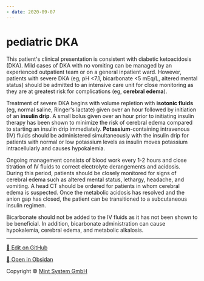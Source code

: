 ```yaml
---
- date: 2020-09-07
---
```


# pediatric DKA

<!-- DKA in pediatric management -->

This patient's clinical presentation is consistent with diabetic ketoacidosis (DKA).  Mild cases of DKA with no vomiting can be managed by an experienced outpatient team or on a general inpatient ward.  However, patients with severe DKA (eg, pH <7.1, bicarbonate <5 mEq/L, altered mental status) should be admitted to an intensive care unit for close monitoring as they are at greatest risk for complications (eg, **cerebral edema**).

Treatment of severe DKA begins with volume repletion with **isotonic fluids** (eg, normal saline, Ringer's lactate) given over an hour followed by initiation of an **insulin drip**.  A small bolus given over an hour prior to initiating insulin therapy has been shown to minimize the risk of cerebral edema compared to starting an insulin drip immediately.  **Potassium**-containing intravenous (IV) fluids should be administered simultaneously with the insulin drip for patients with normal or low potassium levels as insulin moves potassium intracellularly and causes hypokalemia.

Ongoing management consists of blood work every 1-2 hours and close titration of IV fluids to correct electrolyte derangements and acidosis.  During this period, patients should be closely monitored for signs of cerebral edema such as altered mental status, lethargy, headache, and vomiting.  A head CT should be ordered for patients in whom cerebral edema is suspected.  Once the metabolic acidosis has resolved and the anion gap has closed, the patient can be transitioned to a subcutaneous insulin regimen.

Bicarbonate should not be added to the IV fluids as it has not been shown to be beneficial.  In addition, bicarbonate administration can cause hypokalemia, cerebral edema, and metabolic alkalosis.


<hr>

[📝 Edit on GitHub](https://github.com/Mint-System/Knowledge/blob/master/pediatric%20DKA.md)

[📂 Open in Obsidan](obsidian://open?vault=Knowledge%20Mint%20System&file=pediatric%20DKA.md ':target=_self')

<footer>Copyright © <a href="https://www.mint-system.ch/">Mint System GmbH</a></footer>